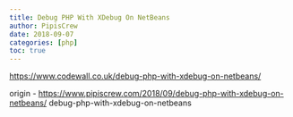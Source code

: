 ```yaml
---
title: Debug PHP With XDebug On NetBeans
author: PipisCrew
date: 2018-09-07
categories: [php]
toc: true
---
```


https://www.codewall.co.uk/debug-php-with-xdebug-on-netbeans/

origin - https://www.pipiscrew.com/2018/09/debug-php-with-xdebug-on-netbeans/ debug-php-with-xdebug-on-netbeans
